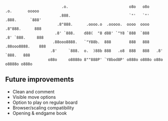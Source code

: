 ```
                         .o.                           o8o   o8o        .o.       ooooo
                        .888.                          `"'   `"'       .888.      `888'
                       .8"888.      .oooo.o  .ooooo.  oooo  oooo      .8"888.      888
                      .8' `888.    d88(  "8 d88' `"Y8 `888  `888     .8' `888.     888
                     .88ooo8888.   `"Y88b.  888        888   888    .88ooo8888.    888
                    .8'     `888.  o.  )88b 888   .o8  888   888   .8'     `888.   888
                   o88o     o8888o 8""888P' `Y8bod8P' o888o o888o o88o     o8888o o888o
```

Future improvements
------
* Clean and comment
* Visible move options
* Option to play on regular board
* Browser/scaling compatibility
* Opening & endgame book
